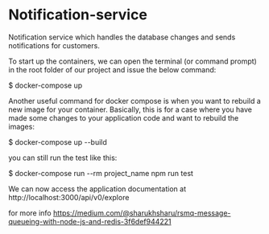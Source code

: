 # Notification-service

Notification service which handles the database changes and sends
notifications for customers.

To start up the containers, we can open the terminal (or command prompt) in the root folder of our project and issue the below command:

\$ docker-compose up

Another useful command for docker compose is when you want to rebuild a new image for your container. Basically, this is for a case where you have made some changes to your application code and want to rebuild the images:

\$ docker-compose up --build

you can still run the test like this:

\$ docker-compose run --rm project_name npm run test

We can now access the application documentation at http://localhost:3000/api/v0/explore

for more info https://medium.com/@sharukhsharu/rsmq-message-queueing-with-node-js-and-redis-3f6def944221
